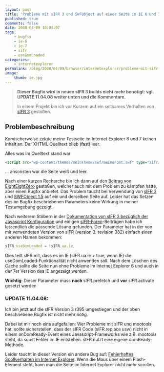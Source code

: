 ```yaml
---
layout: post
title: 'Probleme mit sIFR 3 und SWFObject auf einer Seite im IE 6 und 7'
published: true
comments: false
date: 2008-04-09 10:04:07
tags:
    - bugfix
    - ie-6
    - ie-7
    - sifr
    - useDomLoaded
categories:
    - internetexplorer
permalink: /blog/2008/04/09/browser/internetexplorer/probleme-mit-sifr-3-und-swfobject-auf-einer-seite-im-ie-6-und-7
image:
    thumb: ie.jpg
---
```

> **Dieser Bugfix wird in neuen sIFR 3 builds nicht mehr benötigt: vgl. UPDATE 11.04.08 weiter unten und die Kommentare.**
> 
> In einem Projekt bin ich vor Kurzem auf ein seltsames Verhalten von [sIFR 3][1] gestoßen.

## Problembeschreibung

Komischerweise zeigte meine Testseite im Internet Explorer 6 und 7 keinen Inhalt an. Der XHTML Quelltext blieb (fast) leer.

Alles was im Quelltext stand war

```html
<script src="wp-content/themes/meinTheme/swf/meineFont.swf" type="sifr/prefetch"></script>
```

&#8230; ansonsten war die Seite weiß und leer.

Nach einer kurzen Recherche bin ich dann auf den [Beitrag von EightEightZero][2] gestoßen, welcher auch mit dem Problem zu kämpfen hatte, aber einen Bugfix anbietet. Das Problem taucht bei Verwendung von [sIFR 3][1] und [SWFObject 1.5][3] auf ein und derselben Seite auf. Leider hat das Setzen des im Bugfix beschriebenen Parameters keine Wirkung in meiner Testumgebung gezeigt.

Nach weiterem Stöbern in der [Dokumentation von sIFR 3 bezüglich der Javascript Konfiguration][4] und einigen [sIFR-Foren][5]-Beiträgen habe ich letzendlich die passende Lösung gefunden. Der Parameter hat in der von mir verwendeten Version von sIFR (version 3, revision 382) einfach einen anderen Namen bekommen:

```javascript
sIFR.useDomLoaded = !sIFR.ua.ie;
```

Dies teilt sIFR mit, dass es im IE (sIFR.ua.ie > true, wenn IE) die useDomLoaded-Funktionalität nicht anwenden soll. Nach dem Löschen des Cache sollte die Seite nun ohne Probleme im Internet Explorer 6 und auch in der 7er Version des IE angezeigt werden.

**Wichtig**: Dieser Parameter muss **nach** sIFR.prefetch und **vor** sIFR.activate gesetzt werden

### UPDATE 11.04.08: 

Ich bin jetzt auf die sIFR Version 3 r395 umgestiegen und der oben beschriebene Bugfix ist nicht mehr nötig.

Dabei ist mir noch eins aufgefallen: Wer Probleme mit sIFR und mootools hat, sollte sicherstellen, dass der sIFR Code (sIFR.replace usw) nicht in einem onDomReady-Event eines Javascript-Frameworks wie z.B. mootools steht, da sonst Fehler im IE entstehen. sIFR nutzt eine eigene domReady-Methode.

Leider taucht in dieser Version ein andere Bug auf: [Fehlerhaftes Scollverhalten im Internet Explorer][6]. Wenn die Maus über einem Flash-Element steht, kann man die Seite im Internet Explorer nicht mehr scrollen.

 [1]: http://wiki.novemberborn.net/sifr3/JavaScript+Configuration "Seite von sIFR 3 öffnen"
 [2]: http://eighteightzero.net/blog/?p=24 "Bugfix sIFR/SWFObject für alte Version von sIFR "
 [3]: http://blog.deconcept.com/swfobject/ "Seite von SWFObject öffnen"
 [4]: http://wiki.novemberborn.net/sifr3/JavaScript+Configuration "Dokumentation zur Javascript Konfiguration von sIFR ansehen"
 [5]: http://discuss.joyent.com/viewforum.php?id=20 "sIFR Forum besuchen"
 [6]: /blog/2008/04/28/javascript/sifr-probleme-beim-scrollen-im-internet-explorer-6-und-7/ "Artikel zu fehlerhaftem Scollverhalten in diesem Fenster öffnen"